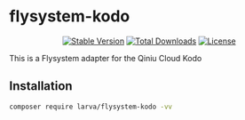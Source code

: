 # flysystem-kodo

<p align="center">
    <a href="https://packagist.org/packages/larva/flysystem-kodo"><img src="https://poser.pugx.org/larva/flysystem-kodo/v/stable" alt="Stable Version"></a>
    <a href="https://packagist.org/packages/larva/flysystem-kodo"><img src="https://poser.pugx.org/larva/flysystem-kodo/downloads" alt="Total Downloads"></a>
    <a href="https://packagist.org/packages/larva/flysystem-kodo"><img src="https://poser.pugx.org/larva/flysystem-kodo/license" alt="License"></a>
</p>

This is a Flysystem adapter for the Qiniu Cloud Kodo

## Installation

```bash
composer require larva/flysystem-kodo -vv
```
